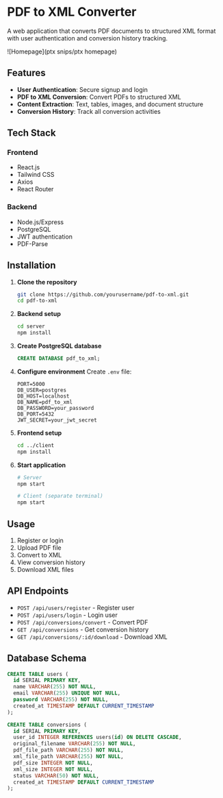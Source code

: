# PDF to XML Converter

A web application that converts PDF documents to structured XML format with user authentication and conversion history tracking.

![Homepage](ptx snips/ptx homepage)

## Features

- **User Authentication**: Secure signup and login
- **PDF to XML Conversion**: Convert PDFs to structured XML
- **Content Extraction**: Text, tables, images, and document structure
- **Conversion History**: Track all conversion activities

## Tech Stack

### Frontend
- React.js
- Tailwind CSS
- Axios
- React Router

### Backend
- Node.js/Express
- PostgreSQL
- JWT authentication
- PDF-Parse

## Installation

1. **Clone the repository**
   ```bash
   git clone https://github.com/yourusername/pdf-to-xml.git
   cd pdf-to-xml
   ```

2. **Backend setup**
   ```bash
   cd server
   npm install
   ```

3. **Create PostgreSQL database**
   ```sql
   CREATE DATABASE pdf_to_xml;
   ```

4. **Configure environment**
   Create `.env` file:
   ```
   PORT=5000
   DB_USER=postgres
   DB_HOST=localhost
   DB_NAME=pdf_to_xml
   DB_PASSWORD=your_password
   DB_PORT=5432
   JWT_SECRET=your_jwt_secret
   ```

5. **Frontend setup**
   ```bash
   cd ../client
   npm install
   ```

6. **Start application**
   ```bash
   # Server
   npm start
   
   # Client (separate terminal)
   npm start
   ```

## Usage

1. Register or login
2. Upload PDF file
3. Convert to XML
4. View conversion history
5. Download XML files

## API Endpoints

- `POST /api/users/register` - Register user
- `POST /api/users/login` - Login user
- `POST /api/conversions/convert` - Convert PDF
- `GET /api/conversions` - Get conversion history
- `GET /api/conversions/:id/download` - Download XML

## Database Schema

```sql
CREATE TABLE users (
  id SERIAL PRIMARY KEY,
  name VARCHAR(255) NOT NULL,
  email VARCHAR(255) UNIQUE NOT NULL,
  password VARCHAR(255) NOT NULL,
  created_at TIMESTAMP DEFAULT CURRENT_TIMESTAMP
);

CREATE TABLE conversions (
  id SERIAL PRIMARY KEY,
  user_id INTEGER REFERENCES users(id) ON DELETE CASCADE,
  original_filename VARCHAR(255) NOT NULL,
  pdf_file_path VARCHAR(255) NOT NULL,
  xml_file_path VARCHAR(255) NOT NULL,
  pdf_size INTEGER NOT NULL,
  xml_size INTEGER NOT NULL,
  status VARCHAR(50) NOT NULL,
  created_at TIMESTAMP DEFAULT CURRENT_TIMESTAMP
);
```
```
